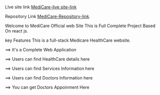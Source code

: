 LIve site link  [MediCare-live site-link](https://medicare-healthcare-login.web.app/)

Repository Link [MediCare-Repository-link](https://github.com/Programming-Hero-Web-Course3/healthcare-related-website-arakib42).

Welcome to MediCare Official web Site
This is Full Complete Project Based On react js.

key Features
This is a full-stack Medicare HealthCare website.

==> It's a Complete Web Application

==> Users can find HealthCare details here

==> Users can find Services Information here

==> Users can find Doctors Information here

==> You can get Doctors Appoinment Here
